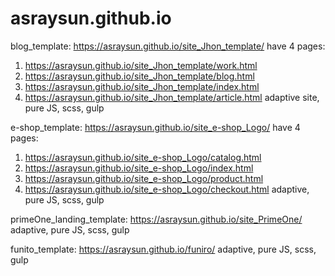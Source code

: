 # asraysun.github.io

blog_template: https://asraysun.github.io/site_Jhon_template/
have 4 pages:
1. https://asraysun.github.io/site_Jhon_template/work.html
2. https://asraysun.github.io/site_Jhon_template/blog.html
3. https://asraysun.github.io/site_Jhon_template/index.html
4. https://asraysun.github.io/site_Jhon_template/article.html
adaptive site, pure JS, scss, gulp

e-shop_template: https://asraysun.github.io/site_e-shop_Logo/
have 4 pages:
1. https://asraysun.github.io/site_e-shop_Logo/catalog.html
2. https://asraysun.github.io/site_e-shop_Logo/index.html
3. https://asraysun.github.io/site_e-shop_Logo/product.html
4. https://asraysun.github.io/site_e-shop_Logo/checkout.html
adaptive, pure JS, scss, gulp

primeOne_landing_template: https://asraysun.github.io/site_PrimeOne/
adaptive, pure JS, scss, gulp

funito_template: https://asraysun.github.io/funiro/
adaptive, pure JS, scss, gulp
